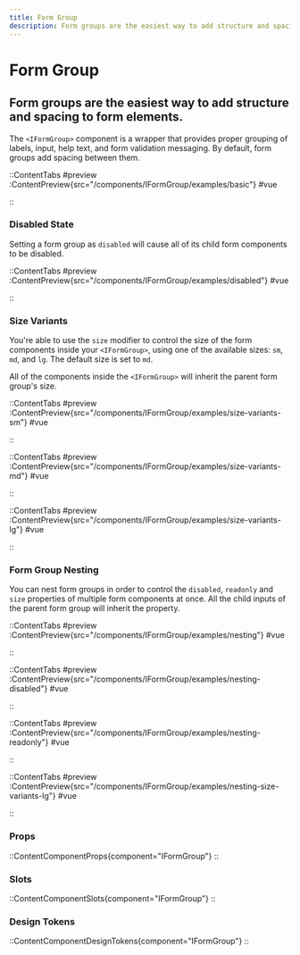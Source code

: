```yaml
---
title: Form Group
description: Form groups are the easiest way to add structure and spacing to form elements. 
---
```


# Form Group
## Form groups are the easiest way to add structure and spacing to form elements. 

The `<IFormGroup>` component is a wrapper that provides proper grouping of labels, input, help text, and form validation messaging. By default, form groups add spacing between them.

::ContentTabs
#preview
:ContentPreview{src="/components/IFormGroup/examples/basic"}
#vue
<!-- Autodocs{src="@inkline/inkline/components/IFormGroup/examples/basic.vue" lang="vue"} -->
::

### Disabled State
Setting a form group as `disabled` will cause all of its child form components to be disabled.

::ContentTabs
#preview
:ContentPreview{src="/components/IFormGroup/examples/disabled"}
#vue
<!-- Autodocs{src="@inkline/inkline/components/IFormGroup/examples/disabled.vue" lang="vue"} -->
::

### Size Variants
You're able to use the `size` modifier to control the size of the form components inside your `<IFormGroup>`, using one of the available sizes: `sm`, `md`, and `lg`. The default size is set to `md`. 

All of the components inside the `<IFormGroup>` will inherit the parent form group's size.


::ContentTabs
#preview
:ContentPreview{src="/components/IFormGroup/examples/size-variants-sm"}
#vue
<!-- Autodocs{src="@inkline/inkline/components/IFormGroup/examples/size-variants-sm.vue" lang="vue"} -->
::

::ContentTabs
#preview
:ContentPreview{src="/components/IFormGroup/examples/size-variants-md"}
#vue
<!-- Autodocs{src="@inkline/inkline/components/IFormGroup/examples/size-variants-md.vue" lang="vue"} -->
::

::ContentTabs
#preview
:ContentPreview{src="/components/IFormGroup/examples/size-variants-lg"}
#vue
<!-- Autodocs{src="@inkline/inkline/components/IFormGroup/examples/size-variants-lg.vue" lang="vue"} -->
::

### Form Group Nesting
You can nest form groups in order to control the `disabled`, `readonly` and `size` properties of multiple form components at once. All the child inputs of the parent form group will inherit the property.


::ContentTabs
#preview
:ContentPreview{src="/components/IFormGroup/examples/nesting"}
#vue
<!-- Autodocs{src="@inkline/inkline/components/IFormGroup/examples/nesting.vue" lang="vue"} -->
::

::ContentTabs
#preview
:ContentPreview{src="/components/IFormGroup/examples/nesting-disabled"}
#vue
<!-- Autodocs{src="@inkline/inkline/components/IFormGroup/examples/nesting-disabled.vue" lang="vue"} -->
::

::ContentTabs
#preview
:ContentPreview{src="/components/IFormGroup/examples/nesting-readonly"}
#vue
<!-- Autodocs{src="@inkline/inkline/components/IFormGroup/examples/nesting-readonly.vue" lang="vue"} -->
::

::ContentTabs
#preview
:ContentPreview{src="/components/IFormGroup/examples/nesting-size-variants-lg"}
#vue
<!-- Autodocs{src="@inkline/inkline/components/IFormGroup/examples/nesting-size-variants-lg.vue" lang="vue"} -->
::


### Props
::ContentComponentProps{component="IFormGroup"}
::

### Slots
::ContentComponentSlots{component="IFormGroup"}
::

### Design Tokens
::ContentComponentDesignTokens{component="IFormGroup"}
::
